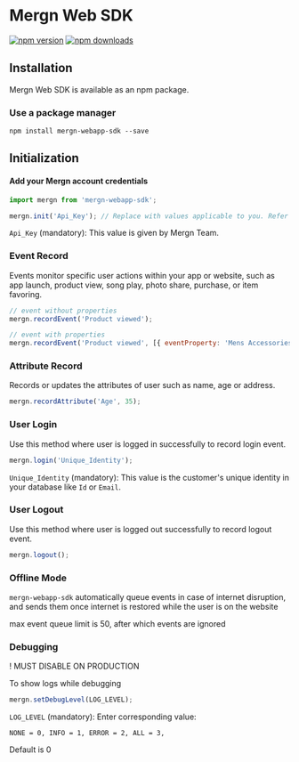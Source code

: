 # Mergn Web SDK

[![npm version](https://img.shields.io/npm/v/mergn-webapp-sdk)](https://www.npmjs.com/package/mergn-webapp-sdk)
[![npm downloads](https://img.shields.io/npm/dm/mergn-webapp-sdk.svg)](https://www.npmjs.com/package/mergn-webapp-sdk)

## Installation

Mergn Web SDK is available as an npm package.

### Use a package manager

`npm install mergn-webapp-sdk --save`

## Initialization

#### Add your Mergn account credentials

```javascript
import mergn from 'mergn-webapp-sdk';

mergn.init('Api_Key'); // Replace with values applicable to you. Refer below
```

`Api_Key` (mandatory): This value is given by Mergn Team.

### Event Record

Events monitor specific user actions within your app or website, such as app launch, product view, song play, photo share, purchase, or item favoring.

```javascript
// event without properties
mergn.recordEvent('Product viewed');

// event with properties
mergn.recordEvent('Product viewed', [{ eventProperty: 'Mens Accessories', value: 59.99 }]);
```

### Attribute Record

Records or updates the attributes of user such as name, age or address.

```javascript
mergn.recordAttribute('Age', 35);
```

### User Login

Use this method where user is logged in successfully to record login event.

```javascript
mergn.login('Unique_Identity');
```

`Unique_Identity` (mandatory): This value is the customer's unique identity in your database like `Id` or `Email`.

### User Logout

Use this method where user is logged out successfully to record logout event.

```javascript
mergn.logout();
```

### Offline Mode

`mergn-webapp-sdk` automatically queue events in case of internet disruption, and sends them once internet is restored while the user is on the website

max event queue limit is 50, after which events are ignored

### Debugging

! MUST DISABLE ON PRODUCTION

To show logs while debugging

```javascript
mergn.setDebugLevel(LOG_LEVEL);
```

`LOG_LEVEL` (mandatory): Enter corresponding value:

`NONE = 0,
  INFO = 1,
  ERROR = 2,
  ALL = 3,`

Default is 0
